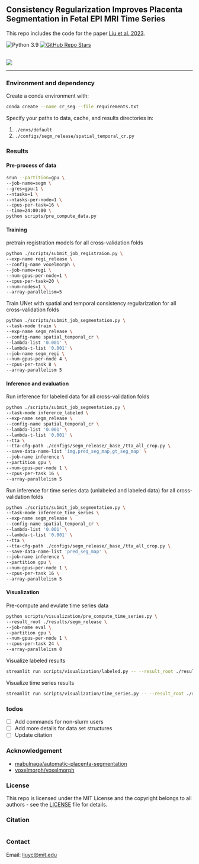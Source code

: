 ## Consistency Regularization Improves Placenta Segmentation in Fetal EPI MRI Time Series

This repo includes the code for the paper [Liu et al. 2023](https://arxiv.org/pdf/2310.03870.pdf).

![Python 3.9](https://img.shields.io/badge/Python-3.9%2B-brightgreen.svg)
[![GitHub Repo Stars](https://img.shields.io/github/stars/firstmover/cr-seg?label=Stars&logo=github&color=red)](https://github.com/firstmover/cr-seg)

<br>
<img src="https://people.csail.mit.edu/liuyingcheng/data/projects/fetal/cr_seg/overview_method.png">
<hr/>

### Environment and dependency

Create a conda environment with: 
```bash 
conda create --name cr_seg --file requirements.txt
```

Specify your paths to data, cache, and results directories in: 
1. `./envs/default`
2. `./configs/segm_release/spatial_temporal_cr.py`

### Results

#### Pre-process of data 

```bash 
srun --partition=gpu \
--job-name=segm \
--gres=gpu:1 \
--ntasks=1 \
--ntasks-per-node=1 \
--cpus-per-task=16 \
--time=24:00:00 \
python scripts/pre_compute_data.py
```

#### Training 

pretrain registration models for all cross-validation folds 
```bash 
python ./scripts/submit_job_registraion.py \
--exp-name regi_release \
--config-name voxelmorph \
--job-name=regi \
--num-gpus-per-node=1 \
--cpus-per-task=20 \
--num-nodes=1 \
--array-parallelism=5
```

Train UNet with spatial and temporal consistency regularization for all cross-validation folds
```bash 
python ./scripts/submit_job_segmentation.py \
--task-mode train \
--exp-name segm_release \
--config-name spatial_temporal_cr \
--lambda-list '0.001' \
--lambda-t-list '0.001' \
--job-name segm_regi \
--num-gpus-per-node 4 \
--cpus-per-task 8 \
--array-parallelism 5
```

#### Inference and evaluation 

Run inference for labeled data for all cross-validation folds 
```bash 
python ./scripts/submit_job_segmentation.py \
--task-mode inference_labeled \
--exp-name segm_release \
--config-name spatial_temporal_cr \
--lambda-list '0.001' \
--lambda-t-list '0.001' \
--tta \
--tta-cfg-path ./configs/segm_release/_base_/tta_all_crop.py \
--save-data-name-list 'img,pred_seg_map,gt_seg_map' \
--job-name inference \
--partition gpu \
--num-gpus-per-node 1 \
--cpus-per-task 16 \
--array-parallelism 5
```

Run inference for time series data (unlabeled and labeled data) for all cross-validation folds
```bash 
python ./scripts/submit_job_segmentation.py \
--task-mode inference_time_series \
--exp-name segm_release \
--config-name spatial_temporal_cr \
--lambda-list '0.001' \
--lambda-t-list '0.001' \
--tta \
--tta-cfg-path ./configs/segm_release/_base_/tta_all_crop.py \
--save-data-name-list 'pred_seg_map' \
--job-name inference \
--partition gpu \
--num-gpus-per-node 1 \
--cpus-per-task 16 \
--array-parallelism 5
```

#### Visualization 

Pre-compute and evulate time series data 
```bash
python scripts/visualization/pre_compute_time_series.py \
--result_root ./results/segm_release \
--job-name eval \
--partition gpu \
--num-gpus-per-node 1 \
--cpus-per-task 24 \
--array-parallelism 8
```

Visualize labeled results
```bash
streamlit run scripts/visualization/labeled.py -- --result_root ./results/segm_release --model_name epoch_100_all
```

Visualize time series results
```bash
streamlit run scripts/visualization/time_series.py -- --result_root ./results/segm_release --model_name epoch_100_all
```

### todos 
- [ ] Add commands for non-slurm users 
- [ ] Add more details for data set structures 
- [ ] Update citation

### Acknowledgement
- [mabulnaga/automatic-placenta-segmentation](https://github.com/mabulnaga/automatic-placenta-segmentation)
- [voxelmorph/voxelmorph](https://github.com/voxelmorph/voxelmorph)

### License

This repo is licensed under the MIT License and the copyright belongs to all authors - see the [LICENSE](https://github.com/firstmover/cr-seg/blob/master/LICENSE) file for details.

### Citation

```
```

### Contact

Email: liuyc@mit.edu
